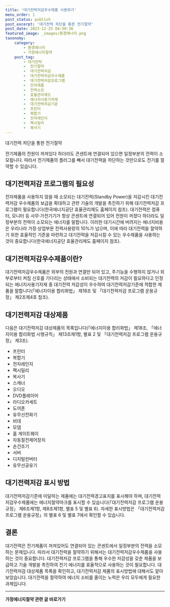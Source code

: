 ```yaml
---
title: '대기전력저감우수제품 사용하기'
menu_order: 1
post_status: publish
post_excerpt: '대기전력 차단을 통한 전기절약'
post_date: 2023-12-25 04:50:36
featured_image: _images/환경에너지.png
taxonomy:
    category:
        - 환경에너지
        - 가정에너지절약
    post_tag:
        - 대기전력
        -  전기절약
        -  대기전력저감
        -  대기전력저감우수제품
        -  대기전력저감프로그램
        -  전자제품
        -  전력소모
        -  효율관리제도
        -  에너지사용기자재
        -  대기전력저감기준
        -  프린터
        -  복합기
        -  전자레인지
        -  팩시밀리
        -  복사기
---
```


대기전력 차단을 통한 전기절약

전기제품의 전원이 꺼져있다 하더라도 콘센트에 연결되어 있으면 일정부분의 전력이 소모됩니다. 따라서 전기제품의 플러그를 빼서 대기전력을 차단하는 것만으로도 전기를 절약할 수 있습니다.

## 대기전력저감 프로그램의 필요성

전자제품을 사용하지 않을 때 소모되는 대기전력(Standby Power)을 저감시킨 대기전력저감 우수제품의 보급을 확대하고 관련 기술의 개발을 촉진하기 위해 대기전력저감 프로그램이 필요합니다(한국에너지공단 효율관리제도 홈페이지 참조). 대기전력은 컴퓨터, 모니터 등 사무·가전기기가 항상 콘센트에 연결되어 있어 전원이 꺼졌다 하더라도 일정부분의 전력이 소모되는 에너지를 말합니다. 이러한 대기시간에 버려지는 에너지비용은 우리나라 가정·상업부문 전력사용량의 10%가 넘으며, 이에 따라 대기전력을 절약하기 위한 효율적인 기준을 마련하고 대기전력을 저감시킬 수 있는 우수제품을 사용하는 것이 중요합니다(한국에너지공단 효율관리제도 홈페이지 참조).

## 대기전력저감우수제품이란?

대기전력저감우수제품은 외부의 전원과 연결만 되어 있고, 주기능을 수행하지 않거나 외부로부터 켜짐 신호를 기다리는 상태에서 소비되는 대기전력의 저감이 필요하다고 인정되는 에너지사용기자재 중 대기전력 저감성이 우수하여 대기전력저감기준에 적합한 제품을 말합니다(「에너지이용 합리화법」 제18조 및 「대기전력저감 프로그램 운용규정」 제2조제4호 참조).

## 대기전력저감 대상제품

다음은 대기전력저감 대상제품의 목록입니다(「에너지이용 합리화법」 제18조, 「에너지이용 합리화법 시행규칙」 제13조제1항, 별표 2 및 「대기전력저감 프로그램 운용규정」 제3조).

- 프린터
- 복합기
- 전자레인지
- 팩시밀리
- 복사기
- 스캐너
- 오디오
- DVD플레이어
- 라디오카세트
- 도어폰
- 유무선전화기
- 비데
- 모뎀
- 홈 게이트웨이
- 자동절전제어장치
- 손건조기
- 서버
- 디지털컨버터
- 유무선공유기

## 대기전력저감 표시 방법

대기전력저감기준에 미달하는 제품에는 대기전력경고표지를 표시해야 하며, 대기전력저감우수제품에는 에너지절약마크를 표시할 수 있습니다(「대기전력저감 프로그램 운용규정」 제6조제1항, 제8조제1항, 별표 5 및 별표 6). 자세한 표시방법은 「대기전력저감 프로그램 운용규정」의 별표 6 및 별표 7에서 확인할 수 있습니다.

## 결론

대기전력은 전기제품이 꺼져있어도 연결되어 있는 콘센트에서 일정부분의 전력을 소모하는 문제입니다. 따라서 대기전력을 절약하기 위해서는 대기전력저감우수제품을 사용하는 것이 중요합니다. 대기전력저감 프로그램을 통해 우수한 저감성을 갖춘 제품을 보급하고 기술 개발을 촉진하여 전기 에너지를 효율적으로 사용하는 것이 필요합니다. 대기전력저감 대상제품 목록을 확인하고, 대기전력저감 제품의 표시방법에 대해서도 알아보았습니다. 대기전력을 절약하여 에너지 소비를 줄이는 노력은 우리 모두에게 필요한 과제입니다.
<!-- wp:separator -->
<hr class="wp-block-separator has-alpha-channel-opacity"/>
<!-- /wp:separator -->

<!-- wp:group {"backgroundColor":"base","layout":{"type":"constrained"}} -->
<div class="wp-block-group has-base-background-color has-background"><!-- wp:paragraph {"align":"center","fontSize":"medium"} -->
<p class="has-text-align-center has-large-font-size"><strong>가정에너지절약 관련 글 바로가기</strong></p>
<!-- /wp:paragraph -->


<!-- wp:latest-posts
{"categories":[{"id":35104,"count":19,"description":"","link":"https://uknowlaw.com/category/%ea%b0%80%ec%a0%95%ec%97%90%eb%84%88%ec%a7%80%ec%a0%88%ec%95%bd/","name":"가정에너지절약","slug":"가정에너지절약","taxonomy":"category","parent":0,"meta":[],"_links":{"self":[{"href":"https://uknowlaw.com/wp-json/wp/v2/categories/35104"}],"collection":[{"href":"https://uknowlaw.com/wp-json/wp/v2/categories"}],"about":[{"href":"https://uknowlaw.com/wp-json/wp/v2/taxonomies/category"}],"wp:post_type":[{"href":"https://uknowlaw.com/wp-json/wp/v2/posts?categories=35104"}],"curies":[{"name":"wp","href":"https://api.w.org/{rel}","templated":true}]}}],"postsToShow":100,"excerptLength":28,"postLayout":"grid","columns":2,"featuredImageAlign":"left","featuredImageSizeSlug":"large","fontSize":"small"} /--></div>
<!-- /wp:group -->